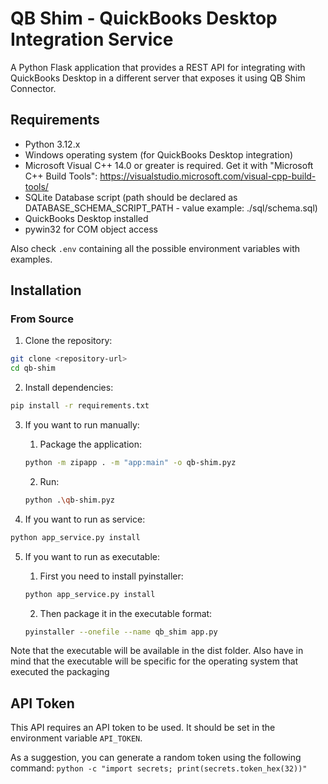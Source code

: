 # QB Shim - QuickBooks Desktop Integration Service

A Python Flask application that provides a REST API for integrating with QuickBooks Desktop in a different server that exposes it using QB Shim Connector.

## Requirements

- Python 3.12.x
- Windows operating system (for QuickBooks Desktop integration)
- Microsoft Visual C++ 14.0 or greater is required. Get it with "Microsoft C++ Build Tools": https://visualstudio.microsoft.com/visual-cpp-build-tools/
- SQLite Database script (path should be declared as DATABASE_SCHEMA_SCRIPT_PATH - value example: ./sql/schema.sql)
- QuickBooks Desktop installed
- pywin32 for COM object access

Also check `.env` containing all the possible environment variables with examples.

## Installation

### From Source

1. Clone the repository:
```bash
git clone <repository-url>
cd qb-shim
```

2. Install dependencies:
```bash
pip install -r requirements.txt
```

3. If you want to run manually:
   
    1. Package the application:
    ```bash
    python -m zipapp . -m "app:main" -o qb-shim.pyz
    ```

   2. Run:
    ```bash
    python .\qb-shim.pyz
    ```
4. If you want to run as service:
```bash
python app_service.py install
``` 

5. If you want to run as executable:

   1. First you need to install pyinstaller:
   
   ```bash
   python app_service.py install
   ```
   2. Then package it in the executable format:
   ```bash
   pyinstaller --onefile --name qb_shim app.py
   ```
Note that the executable will be available in the dist folder. Also have in mind that the executable will be specific for the operating system that executed the packaging

## API Token

This API requires an API token to be used. It should be set in the environment variable `API_TOKEN`.

As a suggestion, you can generate a random token using the following command:
```python -c "import secrets; print(secrets.token_hex(32))"```